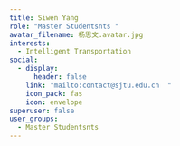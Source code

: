 ```yaml
---
title: Siwen Yang
role: "Master Studentsnts "
avatar_filename: 杨思文.avatar.jpg
interests:
  - Intelligent Transportation
social:
  - display:
      header: false
    link: "mailto:contact@sjtu.edu.cn  "
    icon_pack: fas
    icon: envelope
superuser: false
user_groups:
  - Master Studentsnts
---
```

